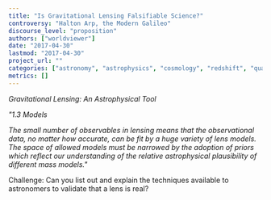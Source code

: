 ```yaml
---
title: "Is Gravitational Lensing Falsifiable Science?"
controversy: "Halton Arp, the Modern Galileo"
discourse_level: "proposition"
authors: ["worldviewer"]
date: "2017-04-30"
lastmod: "2017-04-30"
project_url: ""
categories: ["astronomy", "astrophysics", "cosmology", "redshift", "quasars", "halton arp", "gravitational lensing"]
metrics: []
---
```


_Gravitational Lensing: An Astrophysical Tool_

_"1.3 Models_

_The small number of observables in lensing means that the observational data, no matter how accurate, can be fit by a huge variety of lens models. The space of allowed models must be narrowed by the adoption of priors which reflect our understanding of the relative astrophysical plausibility of different mass models."_

Challenge: Can you list out and explain the techniques available to astronomers to validate that a lens is real?